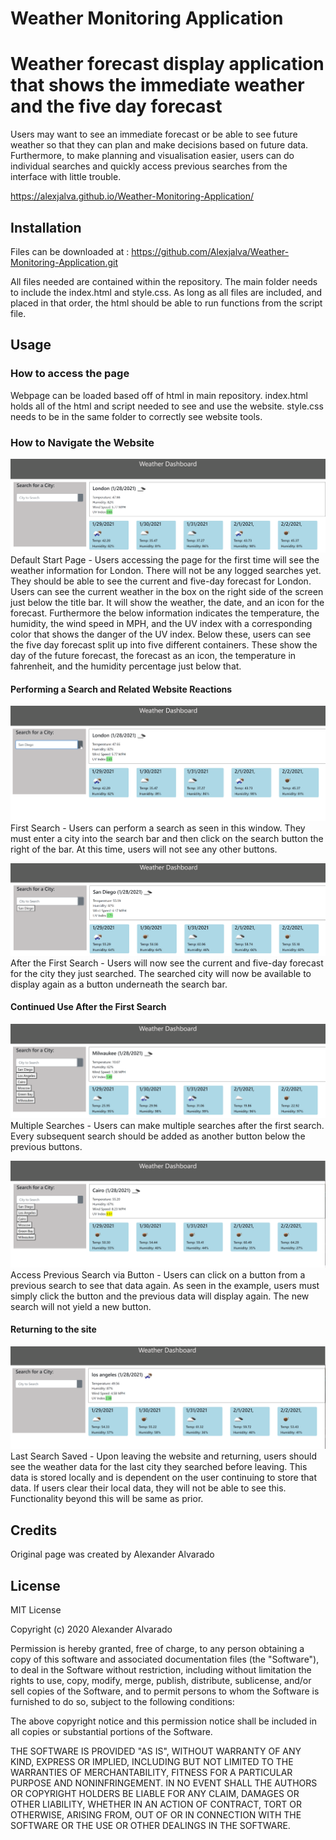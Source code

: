 # Weather Monitoring Application
# Weather forecast display application that shows the immediate weather and the five day forecast

Users may want to see an immediate forecast or be able to see future weather so that they can plan and make decisions based on future data. Furthermore, to make planning and visualisation easier, users can do individual searches and quickly access previous searches from the interface with little trouble.

https://alexjalva.github.io/Weather-Monitoring-Application/     

## Installation
 Files can be downloaded at : https://github.com/Alexjalva/Weather-Monitoring-Application.git   

 All files needed are contained within the repository. The main folder needs to include the index.html and style.css. As long as all files are included, and placed in that order, the html should be able to run functions from the script file. 

 ## Usage
 ### How to access the page
Webpage can be loaded based off of html in main repository. index.html holds all of the html and script needed to see and use the website. style.css needs to be in the same folder to correctly see website tools. 

### How to Navigate the Website


![Default Start Page](Assets/defaultDisplay.png)
Default Start Page - Users accessing the page for the first time will see the weather information for London. There will not be any logged searches yet. They should be able to see the current and five-day forecast for London. Users can see the current weather in the box on the right side of the screen just below the title bar. It will show the weather, the date, and an icon for the forecast. Furthermore the below information indicates the temperature, the humidity, the wind speed in MPH, and the UV index with a corresponding color that shows the danger of the UV index. Below these, users can see the five day forecast split up into five different containers. These show the day of the future forecast, the forecast as an icon, the temperature in fahrenheit, and the humidity percentage just below that. 

#### Performing a Search and Related Website Reactions

![First Search](Assets/firstSearch.png)
First Search - Users can perform a search as seen in this window. They must enter a city into the search bar and then click on the search button the right of the bar. At this time, users will not see any other buttons. 

![After the First Search](Assets/postFirstSearch.png)
After the First Search - Users will now see the current and five-day forecast for the city they just searched. The searched city will now be available to display again as a button underneath the search bar. 

#### Continued Use After the First Search

![Multiple Searches](Assets/postManySearch.png)
Multiple Searches - Users can make multiple searches after the first search. Every subsequent search should be added as another button below the previous buttons.  

![Access Previous Search via Button](Assets/postClickSearched.png)
Access Previous Search via Button - Users can click on a button from a previous search to see that data again. As seen in the example, users must simply click the button and the previous data will display again. The new search will not yield a new button.   

#### Returning to the site

![Last Search Saved](Assets/postSearchRefresh.png)
Last Search Saved - Upon leaving the website and returning, users should see the weather data for the last city they searched before leaving. This data is stored locally and is dependent on the user continuing to store that data. If users clear their local data, they will not be able to see this. Functionality beyond this will be same as prior. 

## Credits
Original page was created by Alexander Alvarado

## License
MIT License

Copyright (c) 2020 Alexander Alvarado 

Permission is hereby granted, free of charge, to any person obtaining a copy
of this software and associated documentation files (the "Software"), to deal
in the Software without restriction, including without limitation the rights
to use, copy, modify, merge, publish, distribute, sublicense, and/or sell
copies of the Software, and to permit persons to whom the Software is
furnished to do so, subject to the following conditions:

The above copyright notice and this permission notice shall be included in all
copies or substantial portions of the Software.

THE SOFTWARE IS PROVIDED "AS IS", WITHOUT WARRANTY OF ANY KIND, EXPRESS OR
IMPLIED, INCLUDING BUT NOT LIMITED TO THE WARRANTIES OF MERCHANTABILITY,
FITNESS FOR A PARTICULAR PURPOSE AND NONINFRINGEMENT. IN NO EVENT SHALL THE
AUTHORS OR COPYRIGHT HOLDERS BE LIABLE FOR ANY CLAIM, DAMAGES OR OTHER
LIABILITY, WHETHER IN AN ACTION OF CONTRACT, TORT OR OTHERWISE, ARISING FROM,
OUT OF OR IN CONNECTION WITH THE SOFTWARE OR THE USE OR OTHER DEALINGS IN THE
SOFTWARE.
